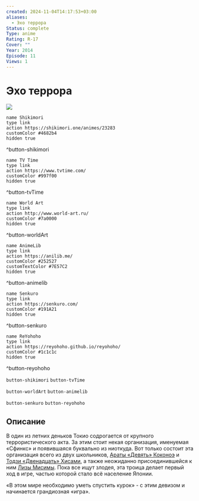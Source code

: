 ```yaml
---
created: 2024-11-04T14:17:53+03:00
aliases:
  - Эхо террора
Status: complete
Type: anime
Rating: R-17
Cover: ""
Year: 2014
Episode: 11
Views: 1
---
```


# Эхо террора

![](https://nyaa.shikimori.one/uploads/poster/animes/23283/a8ddf0daadd6ff867813632cb3da3421.jpeg)

```button
name Shikimori
type link
action https://shikimori.one/animes/23283
customColor #4682b4
hidden true
```
^button-shikimori

```button
name TV Time
type link
action https://www.tvtime.com/
customColor #997f00
hidden true
```
^button-tvTime

```button
name World Art
type link
action http://www.world-art.ru/
customColor #7a0000
hidden true
```
^button-worldArt

```button
name AnimeLib
type link
action https://anilib.me/
customColor #252527
customTextColor #7E57C2
hidden true
```
^button-animelib

```button
name Senkuro
type link
action https://senkuro.com/
customColor #191A21
hidden true
```
^button-senkuro

```button
name ReYohoho
type link
action https://reyohoho.github.io/reyohoho/
customColor #1c1c1c
hidden true
```
^button-reyohoho

`button-shikimori` `button-tvTime`

`button-worldArt` `button-animelib`

`button-senkuro` `button-reyohoho`

## Описание

В один из летних деньков Токио содрогается от крупного террористического акта. За этим стоит некая организация, именуемая «Сфинкс» и появившаяся буквально из ниоткуда. Вот только состоит эта организация всего из двух школьников, [Араты «Девять» Коконоэ](https://shikimori.one/characters/103651-nine) и [Тодзи «Двенадцать» Хисами](https://shikimori.one/characters/103653-twelve), а также неожиданно присоединившейся к ним [Лизы Мисимы](https://shikimori.one/characters/103649-lisa-mishima). Пока все ищут злодея, эта троица делает первый ход в игре, частью которой стало всё население Японии.

«В этом мире необходимо уметь спустить курок» - с этим девизом и начинается грандиозная «игра».

